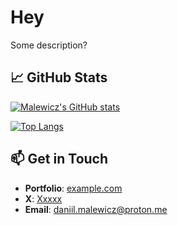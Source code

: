 # Hey

Some description?

## 📈 GitHub Stats

[![Malewicz's GitHub stats](https://github-readme-stats.vercel.app/api?username=malewicz1337&show_icons=true&theme=dark)](https://github.com/malewicz1337/github-readme-stats)

[![Top Langs](https://github-readme-stats.vercel.app/api/top-langs/?username=malewicz1337&show_icons=true&theme=dark)](https://github.com/malewicz1337/github-readme-stats)

## 📫 Get in Touch

- **Portfolio**: [example.com](https://google.com)
- **X**: [Xxxxx](https://twitter.com/ThePrimeagen)
- **Email**: [daniil.malewicz@proton.me](mailto:daniil.malewicz@proton.me)


<!---
malewicz1337/malewicz1337 is a ✨ special ✨ repository because its `README.md` (this file) appears on your GitHub profile.
You can click the Preview link to take a look at your changes.
--->
